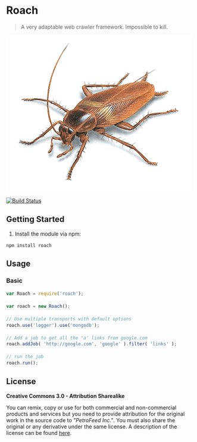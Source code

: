 # Roach

> A very adaptable web crawler framework. Impossible to kill.

![Roach](roach_medium.png)

[![Build Status](https://travis-ci.org/[PetroFeed]/[roach].png)](https://travis-ci.org/[PetroFeed]/[roach])

## Getting Started

1. Install the module via npm:
  
```
npm install roach
```

## Usage

### Basic

```js
var Roach = require('roach');

var roach = new Roach();

// Use multiple transports with default options
roach.use('logger').use('mongodb');

// Add a job to get all the 'a' links from google.com
roach.addJob( 'http://google.com', 'google' ).filter( 'links' );

// run the job
roach.run();
```

## License

**Creative Commons 3.0 - Attribution Sharealike**

You can remix, copy or use for both commercial and non-commercial products and services but you need to provide attribution for the original work in the source code to *"PetroFeed Inc."*. You must also share the original or any derivative under the same license. A description of the license can be found [here](http://creativecommons.org/licenses/by-sa/3.0).